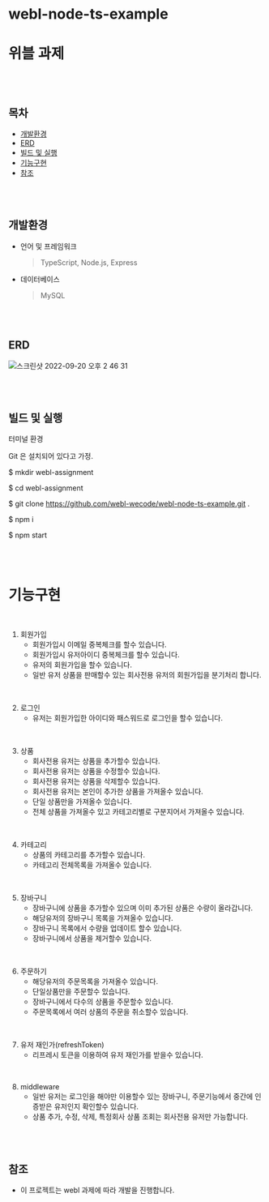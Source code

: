 # webl-node-ts-example
# 위블 과제
</br>
</br>

## 목차

- [개발환경](#개발환경)
- [ERD](#erd)
- [빌드 및 실행](#빌드-및-실행)
- [기능구현](#기능구현)
- [참조](#참조)

</br>
</br>

## 개발환경

- 언어 및 프레임워크

    > TypeScript, Node.js, Express

- 데이터베이스
  
    > MySQL


</br>
</br>


## ERD

![스크린샷 2022-09-20 오후 2 46 31](https://user-images.githubusercontent.com/105614922/191177208-1f83f51b-9f66-4c74-819a-fcd84e77c3bd.png)


</br>
</br>

## 빌드 및 실행

터미널 환경

Git 은 설치되어 있다고 가정.

$ mkdir webl-assignment

$ cd webl-assignment

$ git clone https://github.com/webl-wecode/webl-node-ts-example.git .

$ npm i

$ npm start


</br>
</br>

# 기능구현

</br>

1. 회원가입
    - 회원가입시 이메일 중복체크를 할수 있습니다.
    - 회원가입시 유저아이디 중복체크를 할수 있습니다.
    - 유저의 회원가입을 할수 있습니다.
    - 일반 유저 상품을 판매할수 있는 회사전용 유저의 회원가입을 분기처리 합니다.

</br>

2. 로그인
    - 유저는 회원가입한 아이디와 패스워드로 로그인을 할수 있습니다.

</br>

3. 상품
    - 회사전용 유저는 상품을 추가할수 있습니다.
    - 회사전용 유저는 상품을 수정할수 있습니다.
    - 회사전용 유저는 상품을 삭제할수 있습니다.
    - 회사전용 유저는 본인이 추가한 상품을 가져올수 있습니다.
    - 단일 상품만을 가져올수 있습니다.
    - 전체 상품을 가져올수 있고 카테고리별로 구분지어서 가져올수 있습니다.

</br>

4. 카테고리
    - 상품의 카테고리를 추가할수 있습니다.
    - 카테고리 전체목록을 가져올수 있습니다.

</br>

5. 장바구니
    - 장바구니에 상품을 추가할수 있으며 이미 추가된 상품은 수량이 올라갑니다.
    - 해당유저의 장바구니 목록을 가져올수 있습니다.
    - 장바구니 목록에서 수량을 업데이트 할수 있습니다.
    - 장바구니에서 상품을 제거할수 있습니다.

</br>

6. 주문하기
    - 해당유저의 주문목록을 가져올수 있습니다.
    - 단일상품만을 주문할수 있습니다.
    - 장바구니에서 다수의 상품을 주문할수 있습니다.
    - 주문목록에서 여러 상품의 주문을 취소할수 있습니다.

</br>


7. 유저 재인가(refreshToken)
    - 리프레시 토큰을 이용하여 유저 재인가를 받을수 있습니다.
    

</br>

8. middleware
    - 일반 유저는 로그인을 해야만 이용할수 있는 장바구니, 주문기능에서 중간에 인증받은 유저인지 확인할수 있습니다.
    - 상품 추가, 수정, 삭제, 특정회사 상품 조회는 회사전용 유저만 가능합니다.

</br>
</br>

## 참조

- 이 프로젝트는 webl 과제에 따라 개발을 진행합니다.

</br>
